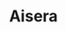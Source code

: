 ---
blog: https://aisera.com/blog
facebook: https://facebook.com/aisera
linkedin: https://linkedin.com/company/aisera
logohandle: aisera
sort: aisera
title: Aisera
twitter: https://x.com/aisera_ai
website: https://aisera.com/
youtube: https://youtube.com/@aisera
---